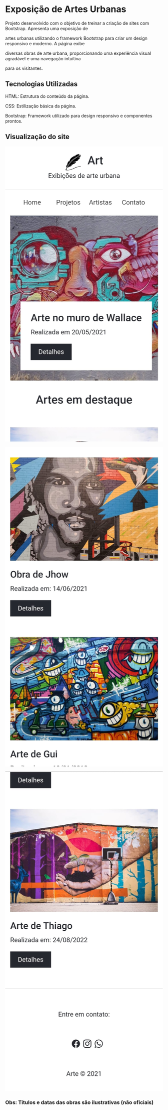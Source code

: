 # Exposição de Artes Urbanas

Projeto desenvolvido com o objetivo de treinar a criação de sites com Bootstrap. Apresenta uma exposição de 

artes urbanas utilizando o framework Bootstrap para criar um design responsivo e moderno. A página exibe 

diversas obras de arte urbana, proporcionando uma experiência visual agradável e uma navegação intuitiva 

para os visitantes.

## Tecnologias Utilizadas


HTML: Estrutura do conteúdo da página.

CSS: Estilização básica da página.

Bootstrap: Framework utilizado para design responsivo e componentes prontos.


## Visualização do site

![imagem do site](https://github.com/willianapamorim/esposicao-de-artes-urbanas/blob/main/imagens/img1.jpeg?raw=true)

![imagem do site](https://github.com/willianapamorim/esposicao-de-artes-urbanas/blob/main/imagens/img2.jpeg?raw=true)

![imagem do site](https://github.com/willianapamorim/esposicao-de-artes-urbanas/blob/main/imagens/img3.jpeg?raw=true)


### Obs: Titulos e datas das obras são ilustrativas (não oficiais)
